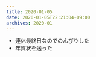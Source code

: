 ```yaml
---
title: 2020-01-05
date: 2020-01-05T22:21:04+09:00
archives: 2020-01
---
```


- 連休最終日なのでのんびりした
- 年賀状を送った
